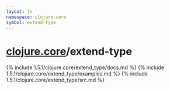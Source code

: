 ```yaml
---
layout: fn
namespace: clojure.core
symbol: extend-type
---
```


# [clojure.core](../)/extend-type

{% include 1.5.1/clojure.core/extend_type/docs.md %}
{% include 1.5.1/clojure.core/extend_type/examples.md %}
{% include 1.5.1/clojure.core/extend_type/src.md %}


